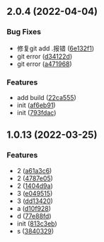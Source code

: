 ## 2.0.4 (2022-04-04)


### Bug Fixes

* 修复git add .报错 ([6e132f1](https://github.com/lio-mengxiang/mx-deisgn-release/commit/6e132f101d822ac7897dec8bc5de00370fa6cbf2))
* git error ([d34122d](https://github.com/lio-mengxiang/mx-deisgn-release/commit/d34122d471003d765bba6ed27ecbf88fa82ec5e1))
* git error ([a471968](https://github.com/lio-mengxiang/mx-deisgn-release/commit/a4719680cd6daa3d7e6bd33e9cc35acad8a81255))


### Features

* add build ([22ca555](https://github.com/lio-mengxiang/mx-deisgn-release/commit/22ca555e89748981e694b360445216bf648831d3))
* init ([af6eb91](https://github.com/lio-mengxiang/mx-deisgn-release/commit/af6eb91d4471f6a1d6fc8289001174975157b741))
* init ([793fdac](https://github.com/lio-mengxiang/mx-deisgn-release/commit/793fdac5a5ebbb9fd509e543f6c74d1aec5bfbf5))



## 1.0.13 (2022-03-25)


### Features

* 2 ([a61a3c6](https://github.com/lio-mengxiang/mx-deisgn-release/commit/a61a3c62589879d53bee334ddd0f5de9dfcde223))
* 2 ([4787e05](https://github.com/lio-mengxiang/mx-deisgn-release/commit/4787e055583d29b9873717ad73b77c8d920b484b))
* 2 ([1404d9a](https://github.com/lio-mengxiang/mx-deisgn-release/commit/1404d9a6254fc3f36fa6bc6d699b59d59abfc60f))
* 3 ([e049515](https://github.com/lio-mengxiang/mx-deisgn-release/commit/e04951523ac8a770052a46e7becdddf1feaceaf5))
* 3 ([dd13420](https://github.com/lio-mengxiang/mx-deisgn-release/commit/dd1342031f697c2181ac2cc4ce4596eba2364e5c))
* a ([d10f928](https://github.com/lio-mengxiang/mx-deisgn-release/commit/d10f928d126ae00cd0dcbcfe0fd8878033845a11))
* d ([77e88fd](https://github.com/lio-mengxiang/mx-deisgn-release/commit/77e88fdf5ef2d23defc284de977b541057f41ee2))
* init ([813c3eb](https://github.com/lio-mengxiang/mx-deisgn-release/commit/813c3ebdf5691191bac092dd9f8132e707caeb40))
* s ([3840329](https://github.com/lio-mengxiang/mx-deisgn-release/commit/3840329f9d763978ab01604495a88981ceaeadd4))



